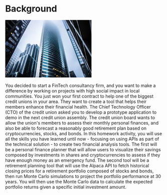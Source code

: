 # Background

![An image of buildings](consulting_firm.jfif)

You decided to start a FinTech consultancy firm, and you want to make a difference by working on projects with high social impact in local communities. You just won your first contract to help one of the biggest credit unions in your area. They want to create a tool that helps their members enhance their financial health. The Chief Technology Officer (CTO) of the credit union asked you to develop a prototype application to demo in the next credit union assembly.
The credit union board wants to allow the union's members to assess their monthly personal finances, and also be able to forecast a reasonably good retirement plan based on cryptocurrencies, stocks, and bonds.
In this homework activity, you will use all the skills you have learned until now - focusing on using APIs as part of the technical solution - to create two financial analysis tools.
The first will be a personal finance planner that will allow users to visualize their savings composed by investments in shares and cryptocurrencies to assess if they have enough money as an emergency fund.
The second tool will be a retirement planning tool that will use the Alpaca API to fetch historical closing prices for a retirement portfolio composed of stocks and bonds, then run Monte Carlo simulations to project the portfolio performance at 30 years. You will then use the Monte Carlo data to calculate the expected portfolio returns given a specific initial investment amount.
